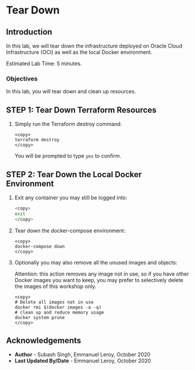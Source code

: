 # Tear Down

## Introduction

In this lab, we will tear down the infrastructure deployed on Oracle Cloud Infrastructure (OCI) as well as the local Docker environment.

Estimated Lab Time: 5 minutes.

### Objectives

In this lab, you will tear down and clean up resources.


## **STEP 1:** Tear Down Terraform Resources

1. Simply run the Terraform destroy command:

    ```
    <copy>
    terraform destroy
    </copy>
    ```

    You will be prompted to type `yes` to confirm.

## **STEP 2:** Tear Down the Local Docker Environment

1. Exit any container you may still be logged into:

    ```bash
    <copy>
    exit
    </copy>
    ```

2. Tear down the docker-compose environment:
    ```
    <copy>
    docker-compose down
    </copy>
    ```

3. Optionally you may also remove all the unused images and objects:

    Attention: this action removes any image not in use, so if you have other Docker images you want to keep, you may prefer to selectively delete the images of this workshop only.

    ```
    <copy>
    # Delete all images not in use
    docker rmi $(docker images -a -q)
    # clean up and reduce memory usage
    docker system prune
    </copy>
    ```

## Acknowledgements
 - **Author** - Subash Singh, Emmanuel Leroy, October 2020
 - **Last Updated By/Date** - Emmanuel Leroy, October 2020
